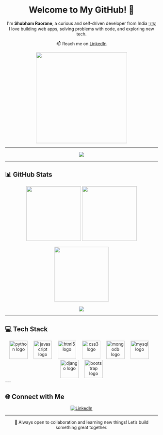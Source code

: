 <h1 align="center">Welcome to My GitHub! 👋</h1>

<p align="center">
  I'm <strong>Shubham Raorane</strong>, a curious and self-driven developer from India 🇮🇳 <br>
  I love building web apps, solving problems with code, and exploring new tech.
</p>

<p align="center">
  📫 Reach me on <a href="https://www.linkedin.com/in/shubham-raorane-a548b432a/" target="_blank">LinkedIn</a>
</p>

<p align="center">
  <img src="https://media.giphy.com/media/qgQUggAC3Pfv687qPC/giphy.gif" width="300" />
</p>

---

<div align="center">
  <img src="https://profile-counter.glitch.me/ShubhamRaorane11/count.svg?" />
</div>

---

## 📊 GitHub Stats

<div align="center">
  <img src="https://github-readme-stats.vercel.app/api?username=ShubhamRaorane11&show_icons=true&theme=radical&count_private=true&hide_border=true&include_all_commits=true" height="180" />
  <img src="https://github-readme-streak-stats.herokuapp.com/?user=ShubhamRaorane11&theme=radical&hide_border=true" height="180" />
</div>

<br>

<div align="center">
  <img src="https://github-readme-stats.vercel.app/api/top-langs/?username=ShubhamRaorane11&layout=compact&theme=radical&hide_border=true&langs_count=8" height="180" />
</div>

<br>

<div align="center">
  <img src="https://github-profile-trophy.vercel.app/?username=ShubhamRaorane11&theme=radical&no-bg=true&no-frame=true&row=1&column=7" />
</div>

---

## 💻 Tech Stack
<div align="center">
  <img src="https://skillicons.dev/icons?i=py" height="60" alt="python logo"  />
  <img width="12" />
  <img src="https://cdn.jsdelivr.net/gh/devicons/devicon/icons/javascript/javascript-original.svg" height="60" alt="javascript logo"  />
  <img width="12" />
  <img src="https://cdn.jsdelivr.net/gh/devicons/devicon/icons/html5/html5-original.svg" height="60" alt="html5 logo"  />
  <img width="12" />
  <img src="https://cdn.jsdelivr.net/gh/devicons/devicon/icons/css3/css3-original.svg" height="60" alt="css3 logo"  />
  <img width="12" />
  <img src="https://cdn.jsdelivr.net/gh/devicons/devicon/icons/mongodb/mongodb-original.svg" height="60" alt="mongodb logo"  />
  <img width="12" />
  <img src="https://cdn.jsdelivr.net/gh/devicons/devicon/icons/mysql/mysql-original.svg" height="60" alt="mysql logo"  />
  <img width="12" />
  <img src="https://cdn.jsdelivr.net/gh/devicons/devicon/icons/django/django-plain.svg" height="60" alt="django logo"  />
  <img width="12" />
  <img src="https://skillicons.dev/icons?i=bootstrap" height="60" alt="bootstrap logo"  />
</div>
---

## 🌐 Connect with Me

<div align="center">
  <a href="https://www.linkedin.com/in/shubham-raorane-a548b432a/" target="_blank">
    <img src="https://img.shields.io/badge/LinkedIn-Connect-blue?style=for-the-badge&logo=linkedin" alt="LinkedIn"/>
  </a>
</div>

---

<p align="center">
  🚀 Always open to collaboration and learning new things! Let’s build something great together.
</p>
